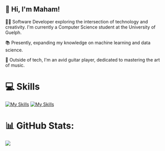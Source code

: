 ## 👋 Hi, I'm Maham!

👩‍💻 Software Developer exploring the intersection of technology and creativity. I'm currently a Computer Science student at the University of Guelph.

📚 Presently, expanding my knowledge on machine learning and data science.

🎸 Outside of tech, I'm an avid guitar player, dedicated to mastering the art of music.

# 💻 Skills


[![My Skills](https://skillicons.dev/icons?i=python,c,java,html,css,javascript,r,sqlite)](https://skillicons.dev)
[![My Skills](https://skillicons.dev/icons?i=vscode,git,docker,jquery)](https://skillicons.dev)


# 📊 GitHub Stats:

![](https://github-readme-streak-stats.herokuapp.com/?user=maham-tariq5&theme=tokyonight&hide_border=false)<br/>


